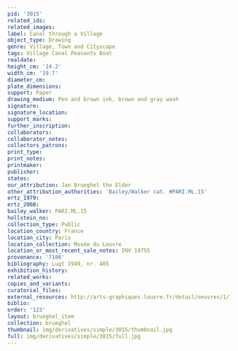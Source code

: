 ```yaml
---
pid: '3015'
related_ids: 
related_images: 
label: Canal through a Village
object_type: Drawing
genre: Village, Town and Cityscape
tags: Village Canal Peasants Boat
realdate: 
height_cm: '14.2'
width_cm: '19.7'
diameter_cm: 
plate_dimensions: 
support: Paper
drawing_medium: Pen and brown ink, brown and gray wash
signature: 
signature_location: 
support_marks: 
further_inscription: 
collaborators: 
collaborator_notes: 
collectors_patrons: 
print_type: 
print_notes: 
printmaker: 
publisher: 
states: 
our_attribution: Jan Brueghel the Elder
other_attribution_authorities: 'Bailey/Walker cat. #PARI.ML.15'
ertz_1979: 
ertz_2008: 
bailey_walker: PARI.ML.15
hollstein_no: 
collection_type: Public
location_country: France
location_city: Paris
location_collection: Musée du Louvre
location_or_most_recent_sale_notes: INV 19755
provenance: '7106'
bibliography: Lugt 1949, nr. 485
exhibition_history: 
related_works: 
copies_and_variants: 
curatorial_files: 
external_resources: http://arts-graphiques.louvre.fr/detail/oeuvres/1/109897-Canal-traversant-un-village-anime-de-petites-figures
biblio: 
order: '123'
layout: brueghel_item
collection: brueghel
thumbnail: img/derivatives/simple/3015/thumbnail.jpg
full: img/derivatives/simple/3015/full.jpg
---
```

